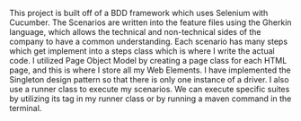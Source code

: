 This project is built off of a BDD framework which uses Selenium with Cucumber. The Scenarios are written into the feature
files using the Gherkin language, which allows the technical and non-technical sides of the company to have a common
understanding. Each scenario has many steps which get implement into a steps class which is where I write the actual code.
I utilized Page Object Model by creating a page class for each HTML page, and this is where I store all my Web Elements.
I have implemented the Singleton design pattern so that there is only one instance of a driver. I also use a runner class
to execute my scenarios. We can execute specific suites by utilizing its tag in my runner class or by running a maven 
command in the terminal.